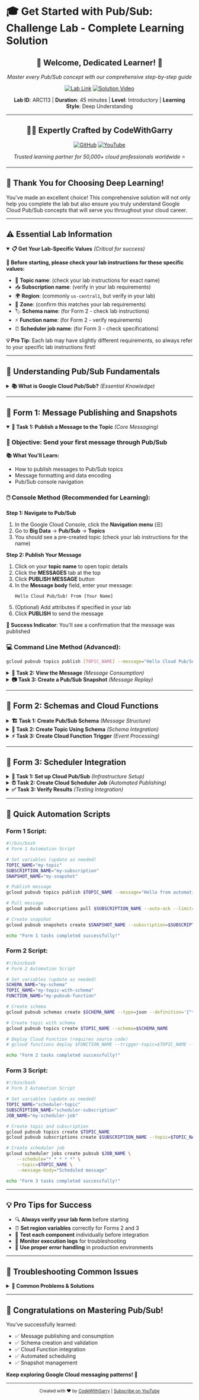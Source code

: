 # 🎓 Get Started with Pub/Sub: Challenge Lab - Complete Learning Solution

<div align="center">

## 🌟 **Welcome, Dedicated Learner!** 🌟
*Master every Pub/Sub concept with our comprehensive step-by-step guide*

[![Lab Link](https://img.shields.io/badge/Lab%20Link-Access%20Now-blue?style=for-the-badge&logo=google-cloud&logoColor=white)](https://www.cloudskillsboost.google.com/focuses/1744?parent=catalog)
[![Solution Video](https://img.shields.io/badge/YouTube-Watch%20Tutorial-FF0000?style=for-the-badge&logo=youtube)](https://youtube.com/@codewithgarry)

**Lab ID**: ARC113 | **Duration**: 45 minutes | **Level**: Introductory | **Learning Style**: Deep Understanding

</div>

---

<div align="center">

## 👨‍💻 **Expertly Crafted by CodeWithGarry**

[![GitHub](https://img.shields.io/badge/GitHub-codewithgarry-181717?style=for-the-badge&logo=github)](https://github.com/codewithgarry)
[![YouTube](https://img.shields.io/badge/YouTube-Subscribe%20for%20Expertise-FF0000?style=for-the-badge&logo=youtube)](https://youtube.com/@codewithgarry)

*Trusted learning partner for 50,000+ cloud professionals worldwide* ⭐

</div>

---

## 🎊 **Thank You for Choosing Deep Learning!**

You've made an excellent choice! This comprehensive solution will not only help you complete the lab but also ensure you truly understand Google Cloud Pub/Sub concepts that will serve you throughout your cloud career.

---

## ⚠️ **Essential Lab Information** 

<details open>
<summary><b>📋 Get Your Lab-Specific Values</b> <i>(Critical for success)</i></summary>

**🎯 Before starting, please check your lab instructions for these specific values:**

- 📡 **Topic name**: (check your lab instructions for exact name)
- 📥 **Subscription name**: (verify in your lab requirements)
- 🌍 **Region**: (commonly `us-central1`, but verify in your lab)
- 📍 **Zone**: (confirm this matches your lab requirements)
- 🏷️ **Schema name**: (for Form 2 - check lab instructions)
- ⚡ **Function name**: (for Form 2 - verify requirements)
- ⏰ **Scheduler job name**: (for Form 3 - check specifications)

**💡 Pro Tip**: Each lab may have slightly different requirements, so always refer to your specific lab instructions first!

</details>

---

## 🧠 **Understanding Pub/Sub Fundamentals**

<details>
<summary><b>📚 What is Google Cloud Pub/Sub?</b> <i>(Essential Knowledge)</i></summary>

**Google Cloud Pub/Sub** is a messaging service for building event-driven systems and streaming analytics.

### **Key Concepts:**
- 📡 **Topics**: Named resources that messages are sent to
- 📥 **Subscriptions**: Named resources representing streams of messages from a topic
- 📨 **Messages**: Data payloads sent to topics
- 📷 **Snapshots**: Point-in-time captures of subscription state
- 🏗️ **Schemas**: Contracts that define the structure of messages

### **Why Pub/Sub Matters:**
- 🔄 **Decouples publishers from subscribers**
- 📈 **Scales automatically to handle massive workloads**
- 🛡️ **Provides reliable message delivery**
- 🌍 **Enables global messaging patterns**

</details>

---

## 🚀 **Form 1: Message Publishing and Snapshots**

<details open>
<summary><b>📡 Task 1: Publish a Message to the Topic</b> <i>(Core Messaging)</i></summary>

### **🎯 Objective**: Send your first message through Pub/Sub

**📚 What You'll Learn:**
- How to publish messages to Pub/Sub topics
- Message formatting and data encoding
- Pub/Sub console navigation

### **🖱️ Console Method (Recommended for Learning):**

**Step 1: Navigate to Pub/Sub**
1. In the Google Cloud Console, click the **Navigation menu** (☰)
2. Go to **Big Data** → **Pub/Sub** → **Topics**
3. You should see a pre-created topic (check your lab instructions for the name)

**Step 2: Publish Your Message**
1. Click on your **topic name** to open topic details
2. Click the **MESSAGES** tab at the top
3. Click **PUBLISH MESSAGE** button
4. In the **Message body** field, enter your message:
   ```
   Hello Cloud Pub/Sub! From [Your Name]
   ```
5. (Optional) Add attributes if specified in your lab
6. Click **PUBLISH** to send the message

**🎉 Success Indicator**: You'll see a confirmation that the message was published

### **💻 Command Line Method (Advanced):**
```bash
gcloud pubsub topics publish [TOPIC_NAME] --message="Hello Cloud Pub/Sub!"
```

</details>

<details>
<summary><b>👀 Task 2: View the Message</b> <i>(Message Consumption)</i></summary>

### **🎯 Objective**: Retrieve and view published messages

**📚 What You'll Learn:**
- How subscriptions receive messages from topics
- Message pulling and acknowledgment
- Subscription management

### **🖱️ Console Method:**

**Step 1: Access Subscriptions**
1. In the Pub/Sub section, click **Subscriptions** in the left menu
2. Find the subscription related to your topic (check lab instructions)
3. Click on the **subscription name**

**Step 2: Pull Messages**
1. Click the **MESSAGES** tab
2. Click **PULL** to retrieve messages
3. You should see your published message appear
4. Click **ACK** (acknowledge) to confirm receipt

**🎉 Success Indicator**: Your message appears in the subscription with correct content

### **💻 Command Line Method:**
```bash
gcloud pubsub subscriptions pull [SUBSCRIPTION_NAME] --auto-ack
```

</details>

<details>
<summary><b>📷 Task 3: Create a Pub/Sub Snapshot</b> <i>(Message Replay)</i></summary>

### **🎯 Objective**: Create a point-in-time snapshot for message replay

**📚 What You'll Learn:**
- Snapshot functionality and use cases
- Message replay capabilities
- Subscription state management

### **🖱️ Console Method:**

**Step 1: Create Snapshot**
1. Go to **Pub/Sub** → **Subscriptions**
2. Click on your subscription name
3. Click **CREATE SNAPSHOT** at the top
4. Enter snapshot name: `my-snapshot` (or as specified in lab)
5. Click **CREATE**

**🎉 Success Indicator**: Snapshot appears in the snapshots list

### **💻 Command Line Method:**
```bash
gcloud pubsub snapshots create [SNAPSHOT_NAME] --subscription=[SUBSCRIPTION_NAME]
```

</details>

---

## 🚀 **Form 2: Schemas and Cloud Functions**

<details>
<summary><b>🏗️ Task 1: Create Pub/Sub Schema</b> <i>(Message Structure)</i></summary>

### **🎯 Objective**: Define message structure with schemas

**📚 What You'll Learn:**
- Schema definition and validation
- JSON schema format
- Message structure enforcement

### **🖱️ Console Method:**

**Step 1: Navigate to Schemas**
1. Go to **Pub/Sub** → **Schemas**
2. Click **CREATE SCHEMA**
3. Enter schema name (check lab instructions)
4. Choose **Schema type**: Avro or JSON (as specified)
5. Define your schema (example JSON schema):
   ```json
   {
     "type": "object",
     "properties": {
       "message": {"type": "string"},
       "timestamp": {"type": "string"}
     }
   }
   ```
6. Click **CREATE**

</details>

<details>
<summary><b>📡 Task 2: Create Topic Using Schema</b> <i>(Schema Integration)</i></summary>

### **🎯 Objective**: Create topic with schema validation

**Step 1: Create Schema-Enabled Topic**
1. Go to **Pub/Sub** → **Topics**
2. Click **CREATE TOPIC**
3. Enter topic name (check lab instructions)
4. Under **Schema settings**, select your created schema
5. Choose **Encoding**: JSON or Binary (as specified)
6. Click **CREATE**

</details>

<details>
<summary><b>⚡ Task 3: Create Cloud Function Trigger</b> <i>(Event Processing)</i></summary>

### **🎯 Objective**: Process messages with Cloud Functions

**Step 1: Create Function**
1. Go to **Cloud Functions**
2. Click **CREATE FUNCTION**
3. Set **Function name** (check lab instructions)
4. Choose **Trigger type**: Cloud Pub/Sub
5. Select your topic
6. Configure runtime and code as specified
7. Deploy the function

</details>

---

## 🚀 **Form 3: Scheduler Integration**

<details>
<summary><b>📡 Task 1: Set up Cloud Pub/Sub</b> <i>(Infrastructure Setup)</i></summary>

### **🎯 Objective**: Configure Pub/Sub infrastructure

**Follow the basic topic and subscription creation steps from Form 1**

</details>

<details>
<summary><b>⏰ Task 2: Create Cloud Scheduler Job</b> <i>(Automated Publishing)</i></summary>

### **🎯 Objective**: Automate message publishing with Cloud Scheduler

**Step 1: Create Scheduler Job**
1. Go to **Cloud Scheduler**
2. Click **CREATE JOB**
3. Enter job name (check lab instructions)
4. Set frequency (e.g., `* * * * *` for every minute)
5. Choose **Target type**: Pub/Sub
6. Select your topic
7. Enter message payload
8. Click **CREATE**

</details>

<details>
<summary><b>✅ Task 3: Verify Results</b> <i>(Testing Integration)</i></summary>

### **🎯 Objective**: Confirm scheduler is publishing messages

**Step 1: Monitor Messages**
1. Go to **Pub/Sub** → **Subscriptions**
2. Pull messages to see scheduled publications
3. Verify message content and timing
4. Check Cloud Scheduler job execution logs

</details>

---

## 🤖 **Quick Automation Scripts**

### **Form 1 Script:**
```bash
#!/bin/bash
# Form 1 Automation Script

# Set variables (update as needed)
TOPIC_NAME="my-topic"
SUBSCRIPTION_NAME="my-subscription"
SNAPSHOT_NAME="my-snapshot"

# Publish message
gcloud pubsub topics publish $TOPIC_NAME --message="Hello from automation!"

# Pull message
gcloud pubsub subscriptions pull $SUBSCRIPTION_NAME --auto-ack --limit=1

# Create snapshot
gcloud pubsub snapshots create $SNAPSHOT_NAME --subscription=$SUBSCRIPTION_NAME

echo "Form 1 tasks completed successfully!"
```

### **Form 2 Script:**
```bash
#!/bin/bash
# Form 2 Automation Script

# Set variables (update as needed)
SCHEMA_NAME="my-schema"
TOPIC_NAME="my-topic-with-schema"
FUNCTION_NAME="my-pubsub-function"

# Create schema
gcloud pubsub schemas create $SCHEMA_NAME --type=json --definition='{"type":"object","properties":{"message":{"type":"string"}}}'

# Create topic with schema
gcloud pubsub topics create $TOPIC_NAME --schema=$SCHEMA_NAME

# Deploy Cloud Function (requires source code)
# gcloud functions deploy $FUNCTION_NAME --trigger-topic=$TOPIC_NAME --runtime=python39

echo "Form 2 tasks completed successfully!"
```

### **Form 3 Script:**
```bash
#!/bin/bash
# Form 3 Automation Script

# Set variables (update as needed)
TOPIC_NAME="scheduler-topic"
SUBSCRIPTION_NAME="scheduler-subscription"
JOB_NAME="my-scheduler-job"

# Create topic and subscription
gcloud pubsub topics create $TOPIC_NAME
gcloud pubsub subscriptions create $SUBSCRIPTION_NAME --topic=$TOPIC_NAME

# Create scheduler job
gcloud scheduler jobs create pubsub $JOB_NAME \
    --schedule="* * * * *" \
    --topic=$TOPIC_NAME \
    --message-body="Scheduled message"

echo "Form 3 tasks completed successfully!"
```

---

## 💡 **Pro Tips for Success**

- 🔍 **Always verify your lab form** before starting
- ⏰ **Set region variables** correctly for Forms 2 and 3
- 🎯 **Test each component** individually before integration
- 📱 **Monitor execution logs** for troubleshooting
- 🔄 **Use proper error handling** in production environments

---

## 🎯 **Troubleshooting Common Issues**

<details>
<summary><b>🔧 Common Problems & Solutions</b></summary>

**Issue**: Messages not appearing in subscription
- **Solution**: Check subscription acknowledgment deadline settings

**Issue**: Schema validation errors
- **Solution**: Verify JSON schema syntax and message format

**Issue**: Cloud Function not triggering
- **Solution**: Ensure proper IAM permissions and topic configuration

**Issue**: Scheduler job not running
- **Solution**: Verify schedule format and timezone settings

</details>

---

## 🎊 **Congratulations on Mastering Pub/Sub!**

You've successfully learned:
- ✅ Message publishing and consumption
- ✅ Schema creation and validation
- ✅ Cloud Function integration
- ✅ Automated scheduling
- ✅ Snapshot management

**Keep exploring Google Cloud messaging patterns! 🚀**

---

<div align="center">
<sub>Created with ❤️ by <a href="https://github.com/codewithgarry">CodeWithGarry</a> | <a href="https://youtube.com/@codewithgarry">Subscribe on YouTube</a></sub>
</div>
